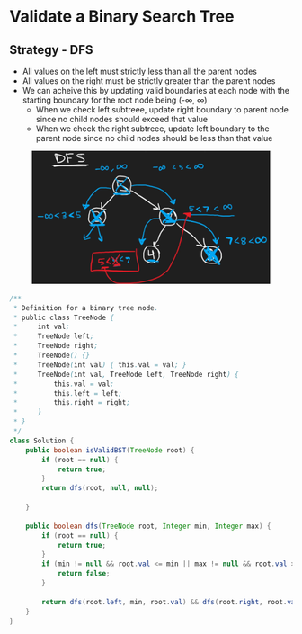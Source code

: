 # Validate a Binary Search Tree

## Strategy - DFS

* All values on the left must strictly less than all the parent nodes
* All values on the right must be strictly greater than the parent nodes
* We can acheive this by updating valid boundaries at each node with the starting boundary for the root node being (-∞, ∞)
  * When we check left subtreee, update right boundary to parent node since no child nodes should exceed that value
  * When we check the right subtreee, update left boundary to the parent node since no child nodes should be less than that value

<figure><img src="../../.gitbook/assets/image (8).png" alt=""><figcaption></figcaption></figure>

```java
/**
 * Definition for a binary tree node.
 * public class TreeNode {
 *     int val;
 *     TreeNode left;
 *     TreeNode right;
 *     TreeNode() {}
 *     TreeNode(int val) { this.val = val; }
 *     TreeNode(int val, TreeNode left, TreeNode right) {
 *         this.val = val;
 *         this.left = left;
 *         this.right = right;
 *     }
 * }
 */
class Solution {
    public boolean isValidBST(TreeNode root) {
        if (root == null) {
            return true;
        }
        return dfs(root, null, null);
        
    }
    
    public boolean dfs(TreeNode root, Integer min, Integer max) {
        if (root == null) {
            return true;
        }
        if (min != null && root.val <= min || max != null && root.val >= max) {
            return false;
        }
        
        return dfs(root.left, min, root.val) && dfs(root.right, root.val, max);
    }
}
```

